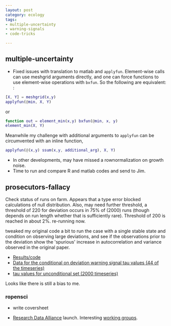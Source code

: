 ```yaml
---
layout: post
category: ecology
tags:
- multiple-uncertainty
- warning-signals
- code-tricks

---
```





## multiple-uncertainty

* Fixed issues with translation to matlab and `applyfun`.  Element-wise calls can use meshgrid arguments directly, and one can force functions to use element-wise operations with `bxfun`.  So the following are equivalent: 
:

```matlab
[X, Y] = meshgrid(x,y)
applyfun(@min, X, Y)
```

or

```matlab
function out = element_min(x,y) bxfun(@min, x, y)
element_min(X, Y)
```

Meanwhile my challenge with additional arguments to `applyfun` can be circumvented with an inline function,

```matlab
applyfun(@(x,y) ssum(x,y, additional_arg), X, Y)
```

* In other developments, may have missed a rownormalization on growth noise.  
* Time to run and compare R and matlab codes and send to Jim.  

## prosecutors-fallacy

Check status of runs on farm.  Appears that a type error blocked calculations of null distribution.  Also, may need further threshold, a threshold of 220 for deviation occurs in 75% of (2000) runs (though depends on run length whether that is sufficiently rare).  Threshold of 200 is reached in about 2%.  re-running now.  

 tweaked my original code a bit to run the case with a single stable state and condition on observing large deviations, and see if the observations prior to the deviation show the 'spurious' increase in autocorrelation and variance observed in the original paper.  

* [Results/code](https://github.com/cboettig/earlywarning/blob/019d68ee4c6459d9c56f20c84af3a46c98bdbb03/inst/examples/beer.md)
* [Data for the conditional on deviation warning signal tau values (44 of the timeseries)](https://raw.github.com/cboettig/earlywarning/05611419aeb254ed54a0bb0cd2974c5b328e86fe/inst/examples/beer_dat.csv)
* [tau values for unconditional set (2000 timeseries)](https://raw.github.com/cboettig/earlywarning/05611419aeb254ed54a0bb0cd2974c5b328e86fe/inst/examples/beer_nulldat.csv)

 Looks like there is still a bias to me.  

### ropensci 

* write coversheet

* [Research Data Alliance](http://rd-alliance.org) launch.  Interesting [working groups](http://rd-alliance.org/working-groups/current-candidate-groups/).  

